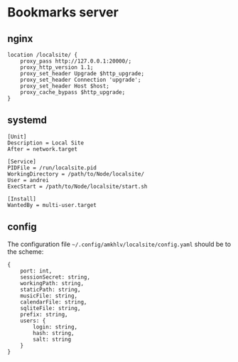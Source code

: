 # Bookmarks server

## nginx

    location /localsite/ {
        proxy_pass http://127.0.0.1:20000/;
        proxy_http_version 1.1;
        proxy_set_header Upgrade $http_upgrade;
        proxy_set_header Connection 'upgrade';
        proxy_set_header Host $host;
        proxy_cache_bypass $http_upgrade;
    }

## systemd

    [Unit]
    Description = Local Site
    After = network.target
    
    [Service]
    PIDFile = /run/localsite.pid
    WorkingDirectory = /path/to/Node/localsite/
    User = andrei
    ExecStart = /path/to/Node/localsite/start.sh
    
    [Install]
    WantedBy = multi-user.target

## config

The configuration file `~/.config/amkhlv/localsite/config.yaml` should be to the scheme:

    {
        port: int,
        sessionSecret: string,
        workingPath: string,
        staticPath: string,
        musicFile: string,
        calendarFile: string,
        sqliteFile: string,
        prefix: string,
        users: {
            login: string,
            hash: string,
            salt: string
        }
    }
